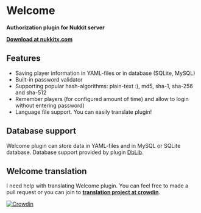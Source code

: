 # Welcome
**Authorization plugin for Nukkit server**

[**Download at nukkitx.com**](https://nukkitx.com/resources/welcome.19/)

## Features

* Saving player information in YAML-files or in database (SQLite, MySQL)
* Built-in password validator
* Supporting popular hash-algorithms: plain-text :), md5, sha-1, sha-256 and sha-512
* Remember players (for configured amount of time) and allow to login without entering password)
* Language file support. You can easily translate plugin!


## Database support
Welcome plugin can store data in YAML-files and in MySQL or SQLite database. Database support provided by plugin [DbLib](http://nukkit.ru/resources/dblib.14/).

## Welcome translation
I need help with translating Welcome plugin. You can feel free to made a pull request or you can join to [**translation project at crowdin**](https://crowdin.com/project/welcome/invite).

[![Crowdin](https://d322cqt584bo4o.cloudfront.net/welcome/localized.svg)](https://crowdin.com/project/welcome)
